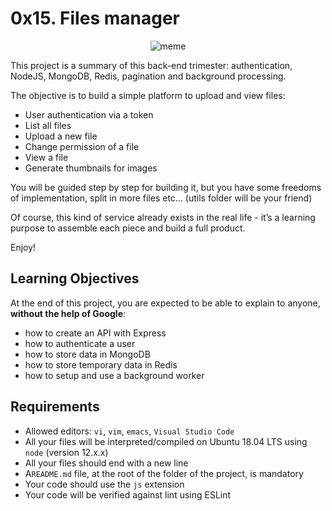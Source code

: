 # 0x15. Files manager

<p align="center">
<img src="https://preview.redd.it/z6iz7vwqwid71.jpg?auto=webp&s=95a7873615c3b279f8e8e2808c5e42a404499710" alt="meme">
</p>

This project is a summary of this back-end trimester: authentication, NodeJS, MongoDB, Redis, pagination and background processing.

The objective is to build a simple platform to upload and view files:

- User authentication via a token
- List all files
- Upload a new file
- Change permission of a file
- View a file
- Generate thumbnails for images

You will be guided step by step for building it, but you have some freedoms of implementation, split in more files etc… (utils folder will be your friend)

Of course, this kind of service already exists in the real life - it’s a learning purpose to assemble each piece and build a full product.

Enjoy!

## Learning Objectives
At the end of this project, you are expected to be able to explain to anyone, **without the help of Google**:

- how to create an API with Express
- how to authenticate a user
- how to store data in MongoDB
- how to store temporary data in Redis
- how to setup and use a background worker

## Requirements
- Allowed editors: `vi`, `vim`, `emacs`, `Visual Studio Code`
- All your files will be interpreted/compiled on Ubuntu 18.04 LTS using `node` (version 12.x.x)
- All your files should end with a new line
- A`README.md` file, at the root of the folder of the project, is mandatory
- Your code should use the `js` extension
- Your code will be verified against lint using ESLint
